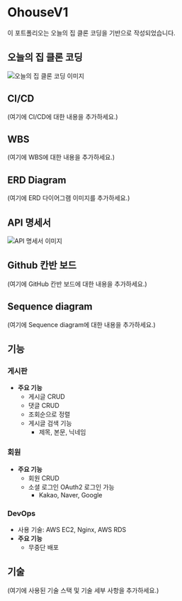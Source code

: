 # OhouseV1

이 포트폴리오는 오늘의 집 클론 코딩을 기반으로 작성되었습니다.

## 오늘의 집 클론 코딩

![오늘의 집 클론 코딩 이미지](https://github.com/nodwon/OhouseV1/assets/73088512/3c21c3c8-943b-4398-b87f-7340d144a1af)

## CI/CD

(여기에 CI/CD에 대한 내용을 추가하세요.)

## WBS

(여기에 WBS에 대한 내용을 추가하세요.)

## ERD Diagram

(여기에 ERD 다이어그램 이미지를 추가하세요.)

## API 명세서

![API 명세서 이미지](https://github.com/nodwon/OhouseV1/assets/73088512/19103501-f9ff-4e75-b6b6-91dea5be04ca)

## Github 칸반 보드

(여기에 GitHub 칸반 보드에 대한 내용을 추가하세요.)

## Sequence diagram

(여기에 Sequence diagram에 대한 내용을 추가하세요.)

## 기능

### 게시판

- **주요 기능**
  - 게시글 CRUD
  - 댓글 CRUD
  - 조회순으로 정렬
  - 게시글 검색 기능
    - 제목, 본문, 닉네임

### 회원

- **주요 기능**
  - 회원 CRUD
  - 소셜 로그인 OAuth2 로그인 가능
    - Kakao, Naver, Google

### DevOps

- 사용 기술: AWS EC2, Nginx, AWS RDS
- **주요 기능**
  - 무중단 배포

## 기술

(여기에 사용된 기술 스택 및 기술 세부 사항을 추가하세요.)

